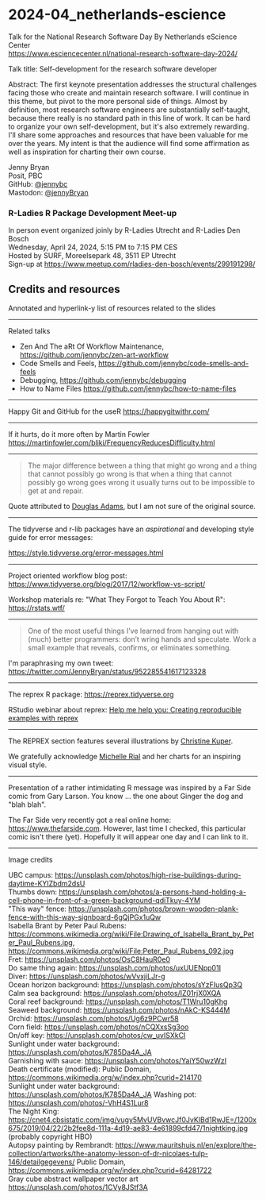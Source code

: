 
# 2024-04_netherlands-escience

Talk for the National Research Software Day By Netherlands eScience Center  
<https://www.esciencecenter.nl/national-research-software-day-2024/>

Talk title:
Self-development for the research software developer
   
Abstract:
The first keynote presentation addresses the structural challenges facing those who create and maintain research software. I will continue in this theme, but pivot to the more personal side of things. Almost by definition, most research software engineers are substantially self-taught, because there really is no standard path in this line of work. It can be hard to organize your own self-development, but it's also extremely rewarding. I'll share some approaches and resources that have been valuable for me over the years. My intent is that the audience will find some affirmation as well as inspiration for charting their own course.

Jenny Bryan  
Posit, PBC  
GitHub: [@jennybc](https://github.com/jennybc)  
Mastodon: [@jennyBryan](https://fosstodon.org/@jennybryan)  

### R-Ladies R Package Development Meet-up

In person event organized joinly by R-Ladies Utrecht and R-Ladies Den Bosch  
Wednesday, April 24, 2024, 5:15 PM to 7:15 PM CES  
Hosted by SURF, Moreelsepark 48, 3511 EP Utrecht  
Sign-up at <https://www.meetup.com/rladies-den-bosch/events/299191298/>  


## Credits and resources

Annotated and hyperlink-y list of resources related to the slides

---

Related talks

* Zen And The aRt Of Workflow Maintenance, <https://github.com/jennybc/zen-art-workflow>
* Code Smells and Feels, <https://github.com/jennybc/code-smells-and-feels>
* Debugging, <https://github.com/jennybc/debugging>
* How to Name Files <https://github.com/jennybc/how-to-name-files>

---

Happy Git and GitHub for the useR <https://happygitwithr.com/>

---

If it hurts, do it more often by Martin Fowler  
https://martinfowler.com/bliki/FrequencyReducesDifficulty.html

---

> The major difference between a thing that might go wrong and a thing that cannot possibly go wrong is that when a thing that cannot possibly go wrong goes wrong it usually turns out to be impossible to get at and repair.

Quote attributed to [Douglas Adams](https://www.brainyquote.com/quotes/douglas_adams_124773), but I am not sure of the original source.

---

The tidyverse and r-lib packages have an *aspirational* and developing style guide for error messages:

<https://style.tidyverse.org/error-messages.html>

---

Project oriented workflow blog post: <https://www.tidyverse.org/blog/2017/12/workflow-vs-script/>

Workshop materials re: "What They Forgot to Teach You About R": <https://rstats.wtf/>

---

> One of the most useful things I’ve learned from hanging out with (much) better programmers: don’t wring hands and speculate. Work a small example that reveals, confirms, or eliminates something.

I'm paraphrasing my own tweet: <https://twitter.com/JennyBryan/status/952285541617123328>

---

The reprex R package: <https://reprex.tidyverse.org>

RStudio webinar about reprex: [Help me help you: Creating reproducible examples with reprex](https://reprex.tidyverse.org/articles/articles/learn-reprex.html)

---

The REPREX section features several illustrations by [Christine Kuper](https://christinekuper.com).

We gratefully acknowledge [Michelle Rial](https://www.michellerial.com) and her charts for an inspiring visual style.

---

Presentation of a rather intimidating R message was inspired by a Far Side comic from Gary Larson. You know ... the one about Ginger the dog and "blah blah".

The Far Side very recently got a real online home: <https://www.thefarside.com>. However, last time I checked, this particular comic isn't there (yet). Hopefully it will appear one day and I can link to it.

---

Image credits

UBC campus: https://unsplash.com/photos/high-rise-buildings-during-daytime-KYIZbdm2dsU  
Thumbs down: https://unsplash.com/photos/a-persons-hand-holding-a-cell-phone-in-front-of-a-green-background-qdiTkuy-4YM  
"This way" fence: https://unsplash.com/photos/brown-wooden-plank-fence-with-this-way-signboard-6gQjPGx1uQw  
Isabella Brant by Peter Paul Rubens: https://commons.wikimedia.org/wiki/File:Drawing_of_Isabella_Brant_by_Peter_Paul_Rubens.jpg, 
https://commons.wikimedia.org/wiki/File:Peter_Paul_Rubens_092.jpg  
Fret: https://unsplash.com/photos/OsC8HauR0e0  
Do same thing again: https://unsplash.com/photos/uxUUENpp01I  
Diver: https://unsplash.com/photos/wVvxjiLJr-g  
Ocean horizon background: https://unsplash.com/photos/sYzFIusQp3Q  
Calm sea background: https://unsplash.com/photos/IZ01rjX0XQA  
Coral reef background: https://unsplash.com/photos/T1Wru10gKhg  
Seaweed background: https://unsplash.com/photos/nAkC-KS444M  
Orchid: https://unsplash.com/photos/Ug6z9PCwr58  
Corn field: https://unsplash.com/photos/nCQXxsSg3oo  
On/off key: https://unsplash.com/photos/cw_uvISXkCI  
Sunlight under water background: https://unsplash.com/photos/K785Da4A_JA    
Garnishing with sauce: https://unsplash.com/photos/YaiY50wzWzI    
Death certificate (modified): Public Domain, https://commons.wikimedia.org/w/index.php?curid=214170    
Sunlight under water background: https://unsplash.com/photos/K785Da4A_JA
Washing pot: https://unsplash.com/photos/-VhH4S1Lur8  
The Night King: https://cnet4.cbsistatic.com/img/vugy5MvUVBvwcJf0JvKIBd1RwJE=/1200x675/2019/04/22/2b2fee8d-111a-4d19-ae83-4e61899cfd47/1nightking.jpg (probably copyright HBO)  
Autopsy painting by Rembrandt: https://www.mauritshuis.nl/en/explore/the-collection/artworks/the-anatomy-lesson-of-dr-nicolaes-tulp-146/detailgegevens/ Public Domain, https://commons.wikimedia.org/w/index.php?curid=64281722  
Gray cube abstract wallpaper vector art https://unsplash.com/photos/1CVy8JStf3A  
